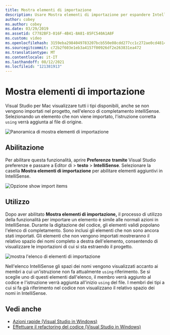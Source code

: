 ```yaml
---
title: Mostra elementi di importazione
description: Usare Mostra elementi di importazione per espandere IntelliSense in Visual Studio per Mac.
author: cobey
ms.author: cobey
ms.date: 03/29/2019
ms.assetid: C7782BF3-016F-4B41-8A81-85FC540A1A8F
ms.custom: video
ms.openlocfilehash: 3159eba2984049783207bcb550e08cdd277cc1c272ae0cd4814c3a87a0d3c4a5
ms.sourcegitcommit: c72b2f603e1eb3a4157f00926df2e263831ea472
ms.translationtype: MT
ms.contentlocale: it-IT
ms.lasthandoff: 08/12/2021
ms.locfileid: "121381913"
---
```

# <a name="show-import-items"></a>Mostra elementi di importazione

Visual Studio per Mac visualizzare tutti i tipi disponibili, anche se non vengono importati nel progetto, nell'elenco di completamento intelliSense. Selezionando un elemento che non viene importato, l'istruzione corretta `using` verrà aggiunta al file di origine.

![Panoramica di mostra elementi di importazione](media/importitems-overview.gif)

## <a name="how-to-enable"></a>Abilitazione

Per abilitare questa funzionalità, aprire **Preferenze** **tramite** Visual Studio preferenze e passare a Editor di  >   **testo**  >  **IntelliSense**. Selezionare la casella **Mostra elementi di importazione** per abilitare elementi aggiuntivi in IntelliSense.

![Opzione show import items](media/show-import-items.png)

## <a name="usage"></a>Utilizzo

Dopo aver abilitato **Mostra elementi di importazione,** il processo di utilizzo della funzionalità per importare un elemento è simile alle normali azioni in IntelliSense. Durante la digitazione del codice, gli elementi validi popolano l'elenco di completamento. Sono inclusi gli elementi che non sono ancora stati importati. Gli elementi che non vengono importati mostreranno il relativo spazio dei nomi completo a destra dell'elemento, consentendo di visualizzare le importazioni di cui si sta estraendo il progetto.

![mostra l'elenco di elementi di importazione](media/show-import-items-list.png)

Nell'elenco IntelliSense gli spazi dei nomi vengono visualizzati accanto ai membri a cui un'istruzione non fa attualmente `using` riferimento. Se si sceglie uno di questi elementi dall'elenco,  il membro verrà aggiunto al codice e l'istruzione verrà aggiunta all'inizio `using` del file. I membri dei tipi a cui si fa già riferimento nel codice non visualizzano il relativo spazio dei nomi in IntelliSense.

## <a name="see-also"></a>Vedi anche

- [Azioni rapide (Visual Studio in Windows)](/visualstudio/ide/quick-actions)
- [Effettuare il refactoring del codice (Visual Studio in Windows)](/visualstudio/ide/refactoring-in-visual-studio)
